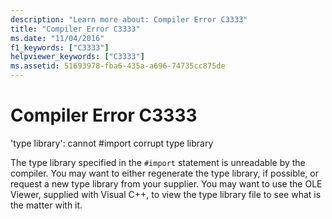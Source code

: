 ```yaml
---
description: "Learn more about: Compiler Error C3333"
title: "Compiler Error C3333"
ms.date: "11/04/2016"
f1_keywords: ["C3333"]
helpviewer_keywords: ["C3333"]
ms.assetid: 51693978-fba6-435a-a696-74735cc875de
---
```

# Compiler Error C3333

'type library': cannot #import corrupt type library

The type library specified in the `#import` statement is unreadable by the compiler. You may want to either regenerate the type library, if possible, or request a new type library from your supplier. You may want to use the OLE Viewer, supplied with Visual C++, to view the type library file to see what is the matter with it.
